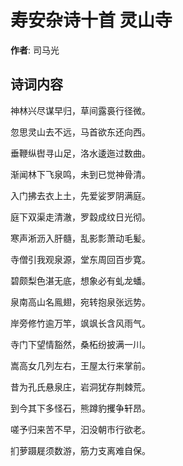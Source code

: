 # 寿安杂诗十首 灵山寺

**作者**: 司马光

## 诗词内容

神林兴尽谋早归，草间露裛行径微。

忽思灵山去不远，马首欲东还向西。

垂鞭纵辔寻山足，洛水逶迤过数曲。

渐闻林下飞泉鸣，未到已觉神骨清。

入门拂去衣上土，先爱娑罗阴满庭。

庭下双渠走清澈，罗縠成纹日光彻。

寒声淅沥入肝髓，乱影彯萧动毛髪。

寺僧引我观泉源，堂东周回百步寛。

碧颇梨色湛无底，想象必有虬龙蟠。

泉南高山名鳯翅，宛转抱泉张远势。

岸旁修竹逾万竿，飒飒长含风雨气。

寺门下望情豁然，桑柘纷披满一川。

嵩高女几列左右，王屋太行来掌前。

昔为孔氏悬泉庄，岩洞犹存荆棘荒。

到今其下多怪石，熊蹲豹攫争轩昂。

嗟予归来苦不早，汩没朝市行欲老。

扪萝蹑屣须数游，筋力支离难自保。

